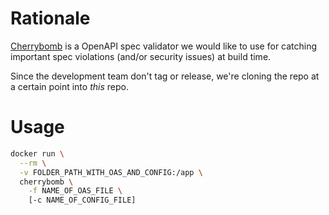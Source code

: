 # Rationale

[Cherrybomb](https://github.com/blst-security/cherrybomb/tree/main) is a OpenAPI spec validator we would like to use for catching important spec violations (and/or security issues) at build time.

Since the development team don't tag or release, we're cloning the repo at a certain point into _this_ repo.

# Usage

```sh
docker run \
  --rm \
  -v FOLDER_PATH_WITH_OAS_AND_CONFIG:/app \
  cherrybomb \
    -f NAME_OF_OAS_FILE \
    [-c NAME_OF_CONFIG_FILE]
```
